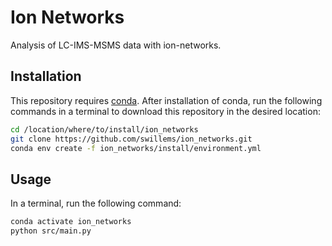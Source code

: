 # Ion Networks
Analysis of LC-IMS-MSMS data with ion-networks.

## Installation
This repository requires [conda](https://conda.io/projects/conda/en/latest/index.html). After installation of conda, run the following commands in a terminal to download this repository in the desired location:

```bash
cd /location/where/to/install/ion_networks
git clone https://github.com/swillems/ion_networks.git
conda env create -f ion_networks/install/environment.yml
```

## Usage

In a terminal, run the following command:

```bash
conda activate ion_networks
python src/main.py
```
